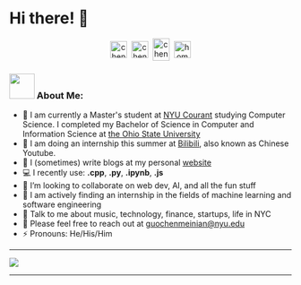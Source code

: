 <!-- helpful link for icons: https://simpleicons.org/  -->
# Hi there! 👋
<p align="center">
<a href="https://instagram.com/__arist" target="blank"><img align="center" src="https://cdn.jsdelivr.net/npm/simple-icons@3.0.1/icons/instagram.svg" alt="chenmeinian_guo" height="30" width="30" /></a>&nbsp;
<a href="https://linkedin.com/in/guochenmeinian" target="blank"><img align="center" src="https://cdn.jsdelivr.net/npm/simple-icons@3.0.1/icons/linkedin.svg" alt="chenmeinian_guo" height="30" width="30" /></a>&nbsp;
<a href="http://discord.com/users/Arist#3898" target="blank"><img align="center" src="https://cdn.jsdelivr.net/npm/simple-icons@3.0.1/icons/discord.svg" alt="chenmeinian_guo" height="40" width="30" /></a>&nbsp;
<a href="http://guochenmeinian.io"><img align="center" alt="homepage" width="30px" src="https://cdn.jsdelivr.net/npm/simple-icons@3.0.1/icons/buymeacoffee.svg" /></a>
</p>

### <img src="https://github.com/TheDudeThatCode/TheDudeThatCode/blob/master/Assets/Developer.gif" width="45" /> About Me:
- 🏫 I am currently a Master's student at [NYU Courant](https://cims.nyu.edu/dynamic) studying Computer Science. I completed my Bachelor of Science in Computer and Information Science at [the Ohio State University](https://www.osu.edu)
- 🔭 I am doing an internship this summer at [Bilibili](https://www.bilibili.com/), also known as Chinese Youtube.
- 📝 I (sometimes) write blogs at my personal [website](https://guochenmeinian.github.io/)
- 💻 I recently use: **.cpp**, **.py**, **.ipynb**, **.js**
- 👯 I’m looking to collaborate on web dev, AI, and all the fun stuff
- 📖 I am actively finding an internship in the fields of machine learning and software engineering
- 💬 Talk to me about music, technology, finance, startups, life in NYC
- 👯 Please feel free to reach out at guochenmeinian@nyu.edu
- ⚡ Pronouns: He/His/Him

---

<p align="left">
<img align="center" src="https://github-readme-stats.zohan.tech/api/top-langs/?username=guochenmeinian&hide_langs_below=1&theme=default&line_height=27&layout=compact" />

---
 
